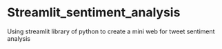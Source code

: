 # Streamlit_sentiment_analysis
Using streamlit library of python to create a mini web for tweet sentiment analysis
